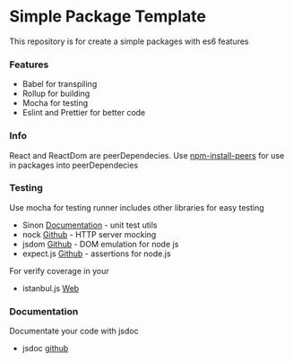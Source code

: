 # Simple Package Template

This repository is  for create a simple packages with es6 features

### Features
- Babel for transpiling
- Rollup for building
- Mocha for testing
- Eslint and Prettier for better code

### Info

React and ReactDom are peerDependecies. Use [npm-install-peers](https://www.npmjs.com/package/npm-install-peers) for use in packages into peerDependecies 

### Testing

Use mocha for testing runner
includes other libraries for easy testing 

- Sinon [Documentation](https://sinonjs.org/releases/v7.3.2/) - unit test utils
- nock [Github](https://github.com/nock/nock) - HTTP server mocking
- jsdom [Github](https://github.com/jsdom/jsdom) - DOM emulation for node js
- expect.js [Github](https://github.com/Automattic/expect.js/) - assertions for node.js

For verify coverage in your

- istanbul.js [Web](https://istanbul.js.org/) 

### Documentation

Documentate your code with jsdoc

- jsdoc [github](https://github.com/jsdoc/jsdoc)